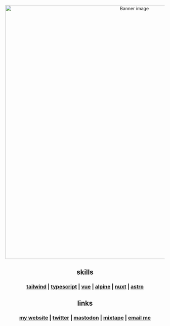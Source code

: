 <p align="center">
  <img src="https://pbs.twimg.com/profile_banners/1404134481615802385/1665003028/1500x500" alt="Banner image" width="800" />
</p>
<h2 align="center">skills</h2>
<h3 align="center">
  <a href="https://tailwindcss.com">tailwind</a> |
  <a href="https://www.typescriptlang.org">typescript</a> |
  <a href="https://vuejs.org">vue</a> |
  <a href="https://alpinejs.dev">alpine</a> |
  <a href="https://nuxt.com">nuxt</a> |
  <a href="https://astro.build">astro</a>
</h3>
<h2 align="center">links</h2>
<h3 align="center">
  <a href="https://maciejpedzi.ch">my website</a> |
  <a href="https://twitter.com/MaciejPedzich">twitter</a> |
  <a href="https://notacult.social/@macindahaus" rel="me">mastodon</a> |
  <a href="https://open.spotify.com/playlist/6JPMYu8YxGHBQ2Qv52JRaj?si=6cb9bfb54ca140e5">mixtape</a> |
  <a href="mailto:contact@maciejpedzi.ch">email me</a>
</h3>
